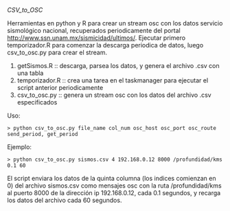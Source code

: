*CSV_to_OSC*

Herramientas en python y R para crear un stream osc con los datos servicio sismológico nacional, recuperados periodicamente del portal http://www.ssn.unam.mx/sismicidad/ultimos/.
Ejecutar primero temporizador.R para comenzar la descarga periodica de datos, luego csv_to_osc.py para crear el stream.

1. getSismos.R :: descarga, parsea los datos,  y genera el archivo .csv con una tabla
2. temporizador.R	:: crea una tarea en el taskmanager para ejecutar el script anterior periodicamente
3. csv_to_osc.py :: genera un stream osc con los datos del archivo .csv especificados
 
Uso:

    > python csv_to_osc.py file_name col_num osc_host osc_port osc_route send_period, get_period
Ejemplo:

    > python csv_to_osc.py sismos.csv 4 192.168.0.12 8000 /profundidad/kms 0.1 60

El script enviara los datos de la quinta columna (los indices comienzan en 0) del archivo sismos.csv como mensajes osc con la ruta /profundidad/kms al puerto 8000 de la dirección ip 192.168.0.12, cada 0.1 segundos, y recarga los datos del archivo cada 60 segundos.
